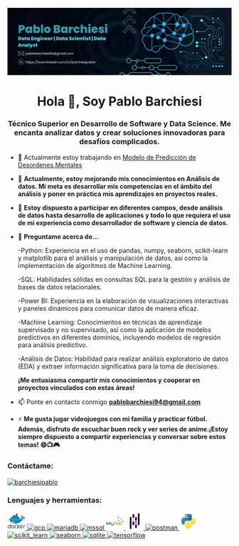 ![Pablo Barchiesi](https://github.com/Pablobarchiesi94/Pablobarchiesi94/blob/main/Blue%20Geometric%20Technology%20LinkedIn%20Banner.png?raw=true)

<h1 align="center">Hola 👋, Soy Pablo Barchiesi</h1>
<h3 align="center">Técnico Superior en Desarrollo de Software y Data Science. Me encanta analizar datos y crear soluciones innovadoras para desafíos complicados.</h3>

- 🔭 Actualmente estoy trabajando en [Modelo de Predicción de Desordenes Mentales](https://github.com/marcebalzarelli/Modelo_Desordenes_Mentales)

- 🌱 **Actualmente, estoy mejorando mis conocimientos en Análisis de datos. Mi meta es desarrollar mis competencias en el ámbito del análisis y poner en práctica mis aprendizajes en proyectos reales.**

- 👯 **Estoy dispuesto a participar en diferentes campos, desde análisis de datos hasta desarrollo de aplicaciones y todo lo que requiera el uso de mi experiencia como desarrollador de software y ciencia de datos.**

- 💬 **Preguntame acerca de...**

  -Python: Experiencia en el uso de pandas, numpy, seaborn, scikit-learn y matplotlib para el análisis y manipulación de datos, así como la implementación de algoritmos de Machine Learning.

  -SQL: Habilidades sólidas en consultas SQL para la gestión y análisis de bases de datos relacionales.

  -Power BI: Experiencia en la elaboración de visualizaciones interactivas y paneles dinámicos para comunicar datos de manera eficaz.

  -Machine Learning: Conocimientos en técnicas de aprendizaje supervisado y no supervisado, así como la aplicación de modelos predictivos en diferentes dominios, incluyendo modelos de regresión para análisis predictivo.

  -Análisis de Datos: Habilidad para realizar análisis exploratorio de datos (EDA) y extraer información significativa para la toma de decisiones.

  **¡Me entusiasma compartir mis conocimientos y cooperar en proyectos vinculados con estas áreas!**

- 📫 Ponte en contacto conmigo **pablobarchiesi94@gmail.com**

- ⚡ **Me gusta jugar videojuegos con mi familia y practicar fútbol. Además, disfruto de escuchar buen rock y ver series de anime.¡Estoy siempre dispuesto a compartir experiencias y conversar sobre estos temas! 😄📺🎮**

<h3 align="left">Contáctame:</h3>
<p align="left">
<a href="https://www.linkedin.com/in/barchiesipablo/" target="blank"><img align="center" src="https://raw.githubusercontent.com/rahuldkjain/github-profile-readme-generator/master/src/images/icons/Social/linked-in-alt.svg" alt="barchiesipablo" height="30" width="40" /></a>
</p>


<h3 align="left">Lenguajes y herramientas:</h3>
<p align="left"> <a href="https://www.docker.com/" target="_blank" rel="noreferrer"> <img src="https://raw.githubusercontent.com/devicons/devicon/master/icons/docker/docker-original-wordmark.svg" alt="docker" width="40" height="40"/> </a> <a href="https://cloud.google.com" target="_blank" rel="noreferrer"> <img src="https://www.vectorlogo.zone/logos/google_cloud/google_cloud-icon.svg" alt="gcp" width="40" height="40"/> </a> <a href="https://mariadb.org/" target="_blank" rel="noreferrer"> <img src="https://www.vectorlogo.zone/logos/mariadb/mariadb-icon.svg" alt="mariadb" width="40" height="40"/> </a> <a href="https://www.microsoft.com/en-us/sql-server" target="_blank" rel="noreferrer"> <img src="https://www.svgrepo.com/show/303229/microsoft-sql-server-logo.svg" alt="mssql" width="40" height="40"/> </a> <a href="https://www.mysql.com/" target="_blank" rel="noreferrer"> <img src="https://raw.githubusercontent.com/devicons/devicon/master/icons/mysql/mysql-original-wordmark.svg" alt="mysql" width="40" height="40"/> </a> <a href="https://pandas.pydata.org/" target="_blank" rel="noreferrer"> <img src="https://raw.githubusercontent.com/devicons/devicon/2ae2a900d2f041da66e950e4d48052658d850630/icons/pandas/pandas-original.svg" alt="pandas" width="40" height="40"/> </a> <a href="https://postman.com" target="_blank" rel="noreferrer"> <img src="https://www.vectorlogo.zone/logos/getpostman/getpostman-icon.svg" alt="postman" width="40" height="40"/> </a> <a href="https://www.python.org" target="_blank" rel="noreferrer"> <img src="https://raw.githubusercontent.com/devicons/devicon/master/icons/python/python-original.svg" alt="python" width="40" height="40"/> </a> <a href="https://scikit-learn.org/" target="_blank" rel="noreferrer"> <img src="https://upload.wikimedia.org/wikipedia/commons/0/05/Scikit_learn_logo_small.svg" alt="scikit_learn" width="40" height="40"/> </a> <a href="https://seaborn.pydata.org/" target="_blank" rel="noreferrer"> <img src="https://seaborn.pydata.org/_images/logo-mark-lightbg.svg" alt="seaborn" width="40" height="40"/> </a> <a href="https://www.sqlite.org/" target="_blank" rel="noreferrer"> <img src="https://www.vectorlogo.zone/logos/sqlite/sqlite-icon.svg" alt="sqlite" width="40" height="40"/> </a> <a href="https://www.tensorflow.org" target="_blank" rel="noreferrer"> <img src="https://www.vectorlogo.zone/logos/tensorflow/tensorflow-icon.svg" alt="tensorflow" width="40" height="40"/> </a> </p>
